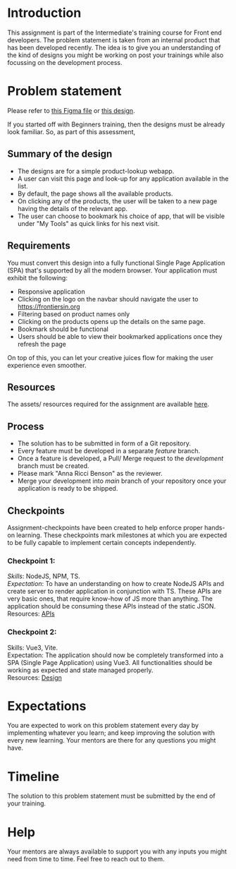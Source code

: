 # Introduction
This assignment is part of the Intermediate's training course for Front end developers. The problem statement is taken from an internal product that has been developed recently. The idea is to give you an understanding of the kind of designs you might be working on post your trainings while also focussing on the development process.

# Problem statement
Please refer to [this Figma file](https://www.figma.com/file/Q6aTpSbBvnMskduSudcII2/Backoffice-navigation?node-id=272-38510&t=hmQGYRriqrAXVseY-0) or [this design](/intermediate/resources/designs/dashboard.png).

If you started off with Beginners training, then the designs must be already look familiar. So, as part of this assessment, 

## Summary of the design
- The designs are for a simple product-lookup webapp.
- A user can visit this page and look-up for any application available in the list.
- By default, the page shows all the available products.
- On clicking any of the products, the user will be taken to a new page having the details of the relevant app.
- The user can choose to bookmark his choice of app, that will be visible under "My Tools" as quick links for his next visit.

## Requirements
You must convert this design into a fully functional Single Page Application (SPA) that's supported by all the modern browser. Your application must exhibit the following:
- Responsive application
- Clicking on the logo on the navbar should navigate the user to https://frontiersin.org
- Filtering based on product names only
- Clicking on the products opens up the details on the same page.
- Bookmark should be functional
- Users should be able to view their bookmarked applications once they refresh the page

On top of this, you can let your creative juices flow for making the user experience even smoother.

## Resources
The assets/ resources required for the assignment are available [here](/intermediate/resources/).

## Process
- The solution has to be submitted in form of a Git repository.
- Every feature must be developed in a separate _feature_ branch.
- Once a feature is developed, a Pull/ Merge request to the _development_ branch must be created.
- Please mark "Anna Ricci Benson" as the reviewer.
- Merge your development into _main_ branch of your repository once your application is ready to be shipped.

## Checkpoints
Assignment-checkpoints have been created to help enforce proper hands-on learning. These checkpoints mark milestones at which you are expected to be fully capable to implement certain concepts independently.
### Checkpoint 1:
*Skills*: NodeJS, NPM, TS.  
*Expectation*: To have an understanding on how to create NodeJS APIs and create server to render application in conjunction with TS. These APIs are very basic ones, that require know-how of JS more than anything. The application should be consuming these APIs instead of the static JSON.  
Resources:
  [APIs](/intermediate/resources/API.md)

### Checkpoint 2:
Skills: Vue3, Vite.  
Expectation: The application should now be completely transformed into a SPA (Single Page Application) using Vue3. All functionalities should be working as expected and state managed properly.  
Resources:
  [Design](/intermediate/resources/designs/dashboard.png)


# Expectations
You are expected to work on this problem statement every day by implementing whatever you learn; and keep improving the solution with every new learning. Your mentors are there for any questions you might have.

# Timeline
The solution to this problem statement must be submitted by the end of your training.

# Help
Your mentors are always available to support you with any inputs you might need from time to time. Feel free to reach out to them.
